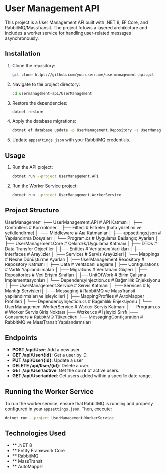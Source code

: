 # User Management API

This project is a User Management API built with .NET 8, EF Core, and RabbitMQ/MassTransit. The project follows a layered architecture and includes a worker service for handling user-related messages asynchronously.

## Installation

1. Clone the repository:
    ```sh
    git clone https://github.com/yourusername/usermanagement-api.git
    ```
2. Navigate to the project directory:
    ```sh
    cd usermanagement-api/UserManagement
    ```
3. Restore the dependencies:
    ```sh
    dotnet restore
    ```
4. Apply the database migrations:
    ```sh
    dotnet ef database update -p UserManagement.Repository -s UserManagement.API
    ```
5. Update `appsettings.json` with your RabbitMQ credentials.

## Usage

1. Run the API project:
    ```sh
    dotnet run --project UserManagement.API
    ```
2. Run the Worker Service project:
    ```sh
    dotnet run --project UserManagement.WorkerService
    ```

## Project Structure

UserManagement
├── UserManagement.API # API Katmanı
│   ├── Controllers # Kontrolörler
│   ├── Filters # Filtreler (hata yönetimi ve yetkilendirme)
│   ├── Middleware # Ara Katmanlar
│   ├── appsettings.json # Yapılandırma Dosyaları
│   └── Program.cs # Uygulama Başlangıç Ayarları
│
├── UserManagement.Core # Çekirdek/Uygulama Katmanı
│   ├── DTOs # Data Transfer Object'ler
│   ├── Entities # Veritabanı Varlıkları
│   ├── Interfaces # Arayüzler
│   ├── Services # Servis Arayüzleri
│   └── Mappings # Nesne Dönüştürme Ayarları
│
├── UserManagement.Repository # Repository Katmanı
│   ├── Data # Veritabanı Bağlamı
│   ├── Configurations # Varlık Yapılandırmaları
│   ├── Migrations # Veritabanı Göçleri
│   ├── Repositories # Veri Erişim Sınıfları
│   ├── UnitOfWork # Birim Çalışma Implementasyonları
│   └── DependencyInjection.cs # Bağımlılık Enjeksiyonu
│
├── UserManagement.Service # Servis Katmanı
│   ├── Services # İş Mantığı Servisleri
│   ├── Messaging # RabbitMQ ve MassTransit yapılandırmaları ve işleyicileri
│   ├── MappingProfiles # AutoMapper Profilleri
│   └── DependencyInjection.cs # Bağımlılık Enjeksiyonu
│
└── UserManagement.WorkerService # Worker Servis Katmanı
    ├── Program.cs # Worker Servis Giriş Noktası
    ├── Worker.cs # İşleyici Sınıfı
    ├── Consumers # RabbitMQ Tüketicileri
    └── MessagingConfiguration # RabbitMQ ve MassTransit Yapılandırmaları

## Endpoints

- **POST /api/User**: Add a new user.
- **GET /api/User/{id}**: Get a user by ID.
- **PUT /api/User/{id}**: Update a user.
- **DELETE /api/User/{id}**: Delete a user.
- **GET /api/User/active**: Get the count of active users.
- **GET /api/User/added**: Get users added within a specific date range.

## Running the Worker Service

To run the worker service, ensure that RabbitMQ is running and properly configured in your `appsettings.json`. Then, execute:

```sh
dotnet run --project UserManagement.WorkerService
```

## Technologies Used
- ** .NET 8
- ** Entity Framework Core
- ** RabbitMQ
- ** MassTransit
- ** AutoMapper
